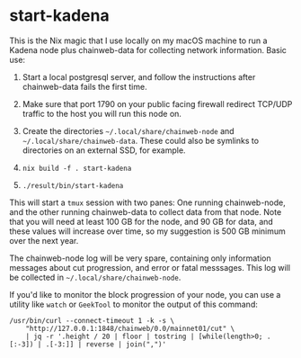 # start-kadena

This is the Nix magic that I use locally on my macOS machine to run a Kadena
node plus chainweb-data for collecting network information. Basic use:

1. Start a local postgresql server, and follow the instructions after
   chainweb-data fails the first time.

2. Make sure that port 1790 on your public facing firewall redirect TCP/UDP
   traffic to the host you will run this node on.

3. Create the directories `~/.local/share/chainweb-node` and
   `~/.local/share/chainweb-data`. These could also be symlinks to directories
   on an external SSD, for example.

4. `nix build -f . start-kadena`

5. `./result/bin/start-kadena`

This will start a `tmux` session with two panes: One running chainweb-node,
and the other running chainweb-data to collect data from that node. Note that
you will need at least 100 GB for the node, and 90 GB for data, and these
values will increase over time, so my suggestion is 500 GB minimum over the
next year.

The chainweb-node log will be very spare, containing only information messages
about cut progression, and error or fatal messsages. This log will be
collected in `~/.local/share/chainweb-node`.

If you'd like to monitor the block progression of your node, you can use a
utility like `watch` or `GeekTool` to monitor the output of this command:

```
/usr/bin/curl --connect-timeout 1 -k -s \
    "http://127.0.0.1:1848/chainweb/0.0/mainnet01/cut" \
    | jq -r '.height / 20 | floor | tostring | [while(length>0; .[:-3]) | .[-3:]] | reverse | join(",")'
```
